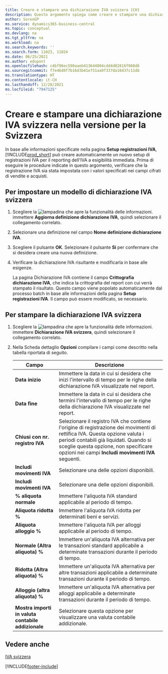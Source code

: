 ```yaml
---
title: Creare e stampare una dichiarazione IVA svizzera [CH]
description: Questo argomento spiega come creare e stampare una dichiarazione IVA svizzera in base alle informazioni specificate nella pagina Setup registrazioni IVA.
author: SorenGP
ms.service: dynamics365-business-central
ms.topic: conceptual
ms.devlang: na
ms.tgt_pltfrm: na
ms.workload: na
ms.search.keywords: ''
ms.search.form: 11023, 11024
ms.date: 06/25/2021
ms.author: edupont
ms.openlocfilehash: c4bf96ec590aaeb413644804cdd4d02816f068d6
ms.sourcegitcommit: f7e46d0f7b16d3b41e751aa9f337da18d37c11db
ms.translationtype: HT
ms.contentlocale: it-CH
ms.lasthandoff: 12/28/2021
ms.locfileid: "7947125"
---
```

# <a name="create-and-print-a-swiss-vat-statement-in-the-swiss-version"></a>Creare e stampare una dichiarazione IVA svizzera nella versione per la Svizzera
In base alle informazioni specificate nella pagina **Setup registrazioni IVA**, [!INCLUDE[prod_short](../../includes/prod_short.md)] può creare automaticamente un nuovo setup di registrazioni IVA per il reporting dell'IVA a esigibilità immediata. Prima di eseguire le procedure indicate in questo argomento, verificare che la registrazione IVA sia stata impostata con i valori specificati nei campi cifrati di vendite e acquisti.  

## <a name="to-set-up-a-swiss-vat-statement-template"></a>Per impostare un modello di dichiarazione IVA svizzera  

1.  Scegliere la ![lampadina che apre la funzionalità delle informazioni.](../../media/ui-search/search_small.png "Informazioni sull'operazione che si desidera eseguire") immettere **Aggiorna definizione dichiarazione IVA**, quindi selezionare il collegamento correlato.  
2.  Selezionare una definizione nel campo **Nome definizione dichiarazione IVA**.
3.  Scegliere il pulsante **OK**. Selezionare il pulsante **Sì** per confermare che si desidera creare una nuova definizione.  
4.  Verificare la dichiarazione IVA risultante e modificarla in base alle esigenze.  

     La pagina Dichiarazione IVA contiene il campo **Crittografia dichiarazione IVA**, che indica la crittografia del report con cui verrà stampato il risultato. Questo campo viene popolato automaticamente dal processo batch in base alle informazioni della pagina **Setup registrazioni IVA**. Il campo può essere modificato, se necessario.  

## <a name="to-print-the-swiss-vat-statement"></a>Per stampare la dichiarazione IVA svizzera  

1.  Scegliere la ![lampadina che apre la funzionalità delle informazioni.](../../media/ui-search/search_small.png "Informazioni sull'operazione che si desidera eseguire") immettere **Dichiarazione IVA svizzera**, quindi selezionare il collegamento correlato.  
2.  Nella Scheda dettaglio **Opzioni** compilare i campi come descritto nella tabella riportata di seguito.  

    |Campo|Descrizione|  
    |---------------------------------|---------------------------------------|  
    |**Data inizio**|Immettere la data in cui si desidera che inizi l'intervallo di tempo per le righe della dichiarazione IVA visualizzate nel report.|  
    |**Data fine**|Immettere la data in cui si desidera che termini l'intervallo di tempo per le righe della dichiarazione IVA visualizzate nel report.|  
    |**Chiusi con nr. registro IVA**|Selezionare il registro IVA che contiene l'origine di registrazione dei movimenti di rettifica IVA. Questa opzione valuta i periodi contabili già liquidati. Quando si sceglie questa opzione, non specificare opzioni nei campi **Includi movimenti IVA** seguenti.|  
    |**Includi movimenti IVA**|Selezionare una delle opzioni disponibili.|  
    |**Includi movimenti IVA**|Selezionare una delle opzioni disponibili.|  
    |**% aliquota normale**|Immettere l'aliquota IVA standard applicabile al periodo di tempo.|  
    |**Aliquota ridotta %**|Immettere l'aliquota IVA ridotta per determinati beni e servizi.|  
    |**Aliquota alloggio %**|Immettere l'aliquota IVA per alloggi applicabile al periodo di tempo.|  
    |**Normale (Altra aliquota) %**|Immettere un'aliquota IVA alternativa per le transazioni standard applicabile a determinate transazioni durante il periodo di tempo.|  
    |**Ridotta (Altra aliquota) %**|Immettere un'aliquota IVA alternativa per altre transazioni applicabile a determinate transazioni durante il periodo di tempo.|  
    |**Alloggio (altra aliquota) %**|Immettere un'aliquota IVA alternativa per alloggi applicabile a determinate transazioni durante il periodo di tempo.|  
    |**Mostra importi in valuta contabile addizionale**|Selezionare questa opzione per visualizzare una valuta contabile addizionale.|  

## <a name="see-also"></a>Vedere anche  
 [IVA svizzera](swiss-value-added-tax.md)


[!INCLUDE[footer-include](../../includes/footer-banner.md)]